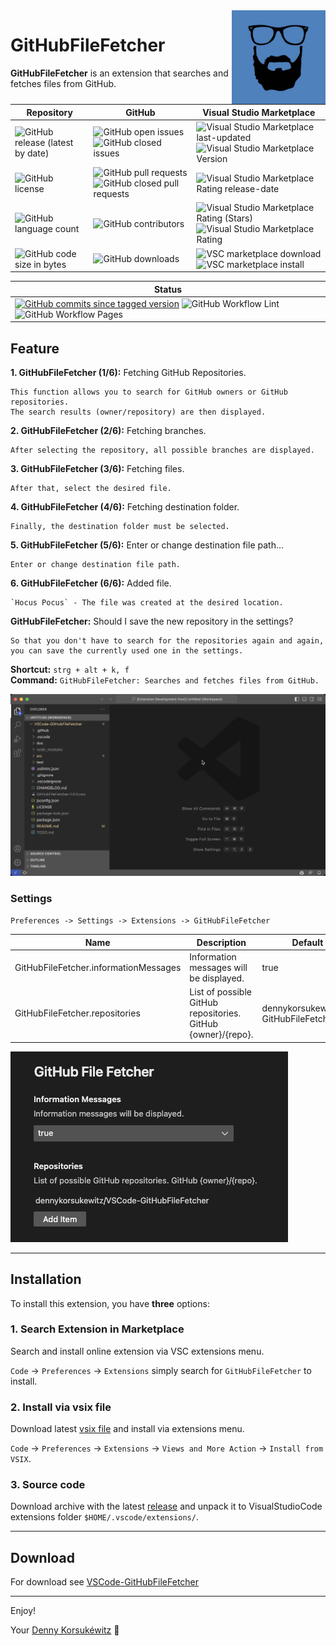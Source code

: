 <img align="right" width="150" height="150" src="doc/images/icon.png">

# GitHubFileFetcher

**GitHubFileFetcher** is an extension that searches and fetches files from GitHub.

| Repository | GitHub | Visual Studio Marketplace |
| ------ | ------ | ------ |
| ![GitHub release (latest by date)](https://img.shields.io/github/v/release/dennykorsukewitz/VSCode-GitHubFileFetcher) | ![GitHub open issues](https://img.shields.io/github/issues/dennykorsukewitz/VSCode-GitHubFileFetcher) ![GitHub closed issues](https://img.shields.io/github/issues-closed/dennykorsukewitz/VSCode-GitHubFileFetcher?color=#44CC44) | ![Visual Studio Marketplace last-updated](https://img.shields.io/visual-studio-marketplace/last-updated/dennykorsukewitz.GitHubFileFetcher) ![Visual Studio Marketplace Version ](https://img.shields.io/visual-studio-marketplace/v/dennykorsukewitz.GitHubFileFetcher) |
| ![GitHub license](https://img.shields.io/github/license/dennykorsukewitz/VSCode-GitHubFileFetcher) | ![GitHub pull requests](https://img.shields.io/github/issues-pr/dennykorsukewitz/VSCode-GitHubFileFetcher?label=PR) ![GitHub closed pull requests](https://img.shields.io/github/issues-pr-closed/dennykorsukewitz/VSCode-GitHubFileFetcher?color=g&label=PR) | ![Visual Studio Marketplace Rating release-date](https://img.shields.io/visual-studio-marketplace/release-date/dennykorsukewitz.GitHubFileFetcher) |
| ![GitHub language count](https://img.shields.io/github/languages/count/dennykorsukewitz/VSCode-GitHubFileFetcher?style=flat&label=language)  | ![GitHub contributors](https://img.shields.io/github/contributors/dennykorsukewitz/VSCode-GitHubFileFetcher) | ![Visual Studio Marketplace Rating (Stars)](https://img.shields.io/visual-studio-marketplace/stars/dennykorsukewitz.GitHubFileFetcher) ![Visual Studio Marketplace Rating](https://img.shields.io/visual-studio-marketplace/r/dennykorsukewitz.GitHubFileFetcher) |
| ![GitHub code size in bytes](https://img.shields.io/github/languages/code-size/dennykorsukewitz/VSCode-GitHubFileFetcher)  | ![GitHub downloads](https://img.shields.io/github/downloads/dennykorsukewitz/VSCode-GitHubFileFetcher/total?style=flat) | ![VSC marketplace download](https://img.shields.io/visual-studio-marketplace/d/dennykorsukewitz.GitHubFileFetcher) ![VSC marketplace install](https://img.shields.io/visual-studio-marketplace/i/dennykorsukewitz.GitHubFileFetcher) |

| Status |
 | ------ |
| [![GitHub commits since tagged version](https://img.shields.io/github/commits-since/dennykorsukewitz/VSCode-GitHubFileFetcher/1.0.0/dev)](https://github.com/dennykorsukewitz/VSCode-GitHubFileFetcher/compare/1.0.0...dev) ![GitHub Workflow Lint](https://github.com/dennykorsukewitz/VSCode-GitHubFileFetcher/actions/workflows/lint.yml/badge.svg?branch=dev&style=flat&label=Lint) ![GitHub Workflow Pages](https://github.com/dennykorsukewitz/VSCode-GitHubFileFetcher/actions/workflows/pages.yml/badge.svg?branch=dev&style=flat&label=GitHub%20Pages) |

## Feature

**1. GitHubFileFetcher (1/6):** Fetching GitHub Repositories.

    This function allows you to search for GitHub owners or GitHub repositories.
    The search results (owner/repository) are then displayed.

**2. GitHubFileFetcher (2/6):** Fetching branches.

    After selecting the repository, all possible branches are displayed.

**3. GitHubFileFetcher (3/6):** Fetching files.

    After that, select the desired file.

**4. GitHubFileFetcher (4/6):** Fetching destination folder.

    Finally, the destination folder must be selected.

**5. GitHubFileFetcher (5/6):** Enter or change destination file path...

    Enter or change destination file path.

**6. GitHubFileFetcher (6/6):** Added file.

    `Hocus Pocus` - The file was created at the desired location.

**GitHubFileFetcher:** Should I save the new repository in the settings?

    So that you don't have to search for the repositories again and again,
    you can save the currently used one in the settings.

**Shortcut:** ```strg + alt + k, f```<br>
**Command:**  ```GitHubFileFetcher: Searches and fetches files from GitHub.```

![GitHubFileFetcher](doc/images/GitHubFileFetcher.gif)

### Settings

`Preferences -> Settings -> Extensions -> GitHubFileFetcher`

| Name | Description | Default Value |
| - | - | - |
| GitHubFileFetcher.informationMessages | Information messages will be displayed. | true |
| GitHubFileFetcher.repositories | List of possible GitHub repositories. GitHub {owner}/{repo}. | dennykorsukewitz/VSCode-GitHubFileFetcher |

![Settings](doc/images/settings.png)

---

## Installation

To install this extension, you have **three** options:

### 1. Search Extension in Marketplace

Search and install online extension via VSC extensions menu.

`Code` -> `Preferences` -> `Extensions` simply search for `GitHubFileFetcher` to install.

### 2. Install via vsix file

Download latest [vsix file](https://github.com/dennykorsukewitz/VSCode-GitHubFileFetcher/releases) and install via extensions menu.

`Code` -> `Preferences` -> `Extensions` -> `Views and More Action` -> `Install from VSIX`.

### 3. Source code

Download archive with the latest [release](https://github.com/dennykorsukewitz/VSCode-GitHubFileFetcher/releases) and unpack it to VisualStudioCode extensions folder
`$HOME/.vscode/extensions/`.

---

## Download

For download see [VSCode-GitHubFileFetcher](https://github.com/dennykorsukewitz/VSCode-GitHubFileFetcher/releases)

---

Enjoy!

Your [Denny Korsukéwitz](https://github.com/dennykorsukewitz) 🚀
